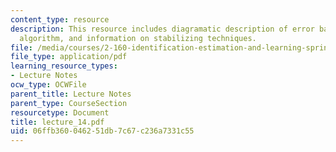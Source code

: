 ```yaml
---
content_type: resource
description: This resource includes diagramatic description of error back propagation
  algorithm, and information on stabilizing techniques.
file: /media/courses/2-160-identification-estimation-and-learning-spring-2006/06ffb360046251db7c67c236a7331c55_lecture_14.pdf
file_type: application/pdf
learning_resource_types:
- Lecture Notes
ocw_type: OCWFile
parent_title: Lecture Notes
parent_type: CourseSection
resourcetype: Document
title: lecture_14.pdf
uid: 06ffb360-0462-51db-7c67-c236a7331c55
---
```

